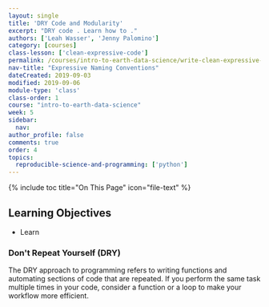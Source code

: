 ```yaml
---
layout: single
title: 'DRY Code and Modularity'
excerpt: "DRY code . Learn how to ."
authors: ['Leah Wasser', 'Jenny Palomino']
category: [courses]
class-lesson: ['clean-expressive-code']
permalink: /courses/intro-to-earth-data-science/write-clean-expressive-code/intro-to-clean-code/dry-modular-code/
nav-title: "Expressive Naming Conventions"
dateCreated: 2019-09-03
modified: 2019-09-06
module-type: 'class'
class-order: 1
course: "intro-to-earth-data-science"
week: 5
sidebar:
  nav:
author_profile: false
comments: true
order: 4
topics:
  reproducible-science-and-programming: ['python']
---
```


{% include toc title="On This Page" icon="file-text" %}

<div class='notice--success' markdown="1">

## <i class="fa fa-graduation-cap" aria-hidden="true"></i> Learning Objectives

* Learn

</div>


### Don't Repeat Yourself  (DRY)

The DRY approach to programming refers to writing functions and automating sections of code that are repeated. If you perform the same task multiple times in your code, consider a function or a loop to make your workflow more
efficient.



